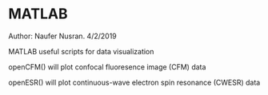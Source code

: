 # MATLAB

Author: Naufer Nusran. 4/2/2019

MATLAB useful scripts for data visualization

openCFM() will plot confocal fluoresence image (CFM) data

openESR() will plot continuous-wave electron spin resonance (CWESR) data
